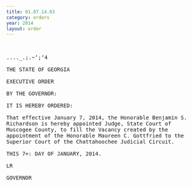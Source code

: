 ```yaml
---
title: 01.07.14.03
category: orders
year: 2014
layout: order
---
```


<pre>    

...._.;.~‘;‘4

THE STATE OF GEORGIA

EXECUTIVE ORDER

BY THE GOVERNOR:

IT IS HEREBY ORDERED:

That effective January 7, 2014, the Honorable Benjamin S.
Richardson is hereby appointed Judge, State Court of
Muscogee County, to fill the Vacancy created by the
appointment of the Honorable Maureen C. Gottfried to the
Superior Court of the Chattahoochee Judicial Circuit.

THIS 7+: DAY OF JANUARY, 2014.

LR

GOVERNOR

</pre>
